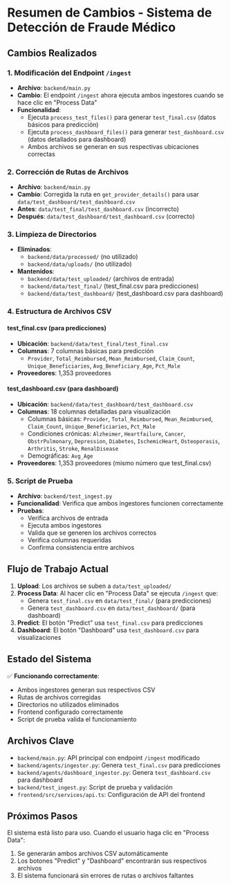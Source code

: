 # Resumen de Cambios - Sistema de Detección de Fraude Médico

## Cambios Realizados

### 1. Modificación del Endpoint `/ingest`
- **Archivo**: `backend/main.py`
- **Cambio**: El endpoint `/ingest` ahora ejecuta ambos ingestores cuando se hace clic en "Process Data"
- **Funcionalidad**: 
  - Ejecuta `process_test_files()` para generar `test_final.csv` (datos básicos para predicción)
  - Ejecuta `process_dashboard_files()` para generar `test_dashboard.csv` (datos detallados para dashboard)
  - Ambos archivos se generan en sus respectivas ubicaciones correctas

### 2. Corrección de Rutas de Archivos
- **Archivo**: `backend/main.py`
- **Cambio**: Corregida la ruta en `get_provider_details()` para usar `data/test_dashboard/test_dashboard.csv`
- **Antes**: `data/test_final/test_dashboard.csv` (incorrecto)
- **Después**: `data/test_dashboard/test_dashboard.csv` (correcto)

### 3. Limpieza de Directorios
- **Eliminados**: 
  - `backend/data/processed/` (no utilizado)
  - `backend/data/uploads/` (no utilizado)
- **Mantenidos**:
  - `backend/data/test_uploaded/` (archivos de entrada)
  - `backend/data/test_final/` (test_final.csv para predicciones)
  - `backend/data/test_dashboard/` (test_dashboard.csv para dashboard)

### 4. Estructura de Archivos CSV

#### test_final.csv (para predicciones)
- **Ubicación**: `backend/data/test_final/test_final.csv`
- **Columnas**: 7 columnas básicas para predicción
  - `Provider`, `Total_Reimbursed`, `Mean_Reimbursed`, `Claim_Count`, `Unique_Beneficiaries`, `Avg_Beneficiary_Age`, `Pct_Male`
- **Proveedores**: 1,353 proveedores

#### test_dashboard.csv (para dashboard)
- **Ubicación**: `backend/data/test_dashboard/test_dashboard.csv`
- **Columnas**: 18 columnas detalladas para visualización
  - Columnas básicas: `Provider`, `Total_Reimbursed`, `Mean_Reimbursed`, `Claim_Count`, `Unique_Beneficiaries`, `Pct_Male`
  - Condiciones crónicas: `Alzheimer`, `Heartfailure`, `Cancer`, `ObstrPulmonary`, `Depression`, `Diabetes`, `IschemicHeart`, `Osteoporasis`, `Arthritis`, `Stroke`, `RenalDisease`
  - Demográficas: `Avg_Age`
- **Proveedores**: 1,353 proveedores (mismo número que test_final.csv)

### 5. Script de Prueba
- **Archivo**: `backend/test_ingest.py`
- **Funcionalidad**: Verifica que ambos ingestores funcionen correctamente
- **Pruebas**:
  - Verifica archivos de entrada
  - Ejecuta ambos ingestores
  - Valida que se generen los archivos correctos
  - Verifica columnas requeridas
  - Confirma consistencia entre archivos

## Flujo de Trabajo Actual

1. **Upload**: Los archivos se suben a `data/test_uploaded/`
2. **Process Data**: Al hacer clic en "Process Data" se ejecuta `/ingest` que:
   - Genera `test_final.csv` en `data/test_final/` (para predicciones)
   - Genera `test_dashboard.csv` en `data/test_dashboard/` (para dashboard)
3. **Predict**: El botón "Predict" usa `test_final.csv` para predicciones
4. **Dashboard**: El botón "Dashboard" usa `test_dashboard.csv` para visualizaciones

## Estado del Sistema

✅ **Funcionando correctamente**:
- Ambos ingestores generan sus respectivos CSV
- Rutas de archivos corregidas
- Directorios no utilizados eliminados
- Frontend configurado correctamente
- Script de prueba valida el funcionamiento

## Archivos Clave

- `backend/main.py`: API principal con endpoint `/ingest` modificado
- `backend/agents/ingestor.py`: Genera `test_final.csv` para predicciones
- `backend/agents/dashboard_ingestor.py`: Genera `test_dashboard.csv` para dashboard
- `backend/test_ingest.py`: Script de prueba y validación
- `frontend/src/services/api.ts`: Configuración de API del frontend

## Próximos Pasos

El sistema está listo para uso. Cuando el usuario haga clic en "Process Data":
1. Se generarán ambos archivos CSV automáticamente
2. Los botones "Predict" y "Dashboard" encontrarán sus respectivos archivos
3. El sistema funcionará sin errores de rutas o archivos faltantes 
